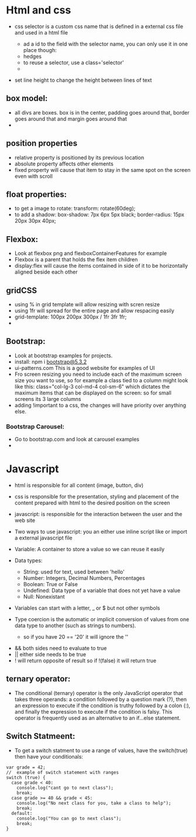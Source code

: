 # Html and css

- css selector is a custom css name that is defined in a external css file and used in a html file

  - ad a id to the field with the selector name, you can only use it in one place though: <li id="selector">hedges</li>
  - to reuse a selector, use a class='selector' <li class="underlined"></li>

- set line height to change the height between lines of text

## box model:

- all divs are boxes. box is in the center, padding goes around that, border goes around that and margin goes around that
-

## position properties

- relative property is positioned by its previous location
- absolute property affects other elements
- fixed property will cause that item to stay in the same spot on the screen even with scroll

## float properties:

- to get a image to rotate: transform: rotate(60deg);
- to add a shadow: box-shadow: 7px 6px 5px black; border-radius: 15px 20px 30px 40px;

## Flexbox:

- Look at flexbox png and flexboxContainerFeatures for example
- Flexbox is a parent that holds the flex item children
- display:flex will cause the items contained in side of it to be horizontally aligned beside each other

## gridCSS

- using % in grid template will allow resizing with scren resize
- using 1fr will spread for the entire page and allow respacing easily
- grid-template: 100px 200px 300px / 1fr 3fr 1fr;
-

## Bootstrap:

- Look at bootstrap examples for projects.
- install: npm i bootstrap@5.3.2
- ui-patterns.com This is a good website for examples of UI
- Fro screen resizing you need to include each of the maximum screen size you want to use, so for example a class tied to a column might look like this: class="col-lg-3 col-md-4 col-sm-6" which dictates the maximum items that can be displayed on the screen: so for small screens its 3 large columns
- adding !important to a css, the changes will have priority over anything else.

### Bootstrap Carousel:

- Go to bootstrap.com and look at carousel examples
-

# Javascript

- html is responsible for all content (image, button, div)
- css is responsible for the presentation, styling and placement of the content prepared with html to the desired position on the screen
- javascript: is responsible for the interaction between the user and the web site

- Two ways to use javascript: you an either use inline script like <script></script> or import a external javascript file
- Variable: A container to store a value so we can reuse it easily
- Data types:

  - String: used for text, used between 'hello'
  - Number: Integers, Decimal Numbers, Percentages
  - Boolean: True or False
  - Undefined: Data type of a variable that does not yet have a value
  - Null: Nonexistant

- Variables can start with a letter, \_ or $ but not other symbols

- Type coercion is the automatic or implicit conversion of values from one data type to another (such as strings to numbers).

  - so if you have 20 == '20' it will ignore the ''

<!-- Logical Operators -->

- && both sides need to evaluate to true
- || either side needs to be true
- ! will return opposite of result so if !(false) it will return true

## ternary operator:

- The conditional (ternary) operator is the only JavaScript operator that takes three operands: a condition followed by a question mark (?), then an expression to execute if the condition is truthy followed by a colon (:), and finally the expression to execute if the condition is falsy. This operator is frequently used as an alternative to an if...else statement.

## Switch Statmeent:

- To get a switch statment to use a range of values, have the switch(true) then have your conditionals:

```
var grade = 42;
//  example of switch statement with ranges
switch (true) {
  case grade < 40:
    console.log("cant go to next class");
    break;
  case grade >= 40 && grade < 45:
    console.log("No next class for you, take a class to help");
    break;
  default:
    console.log("You can go to next class");
    break;
}
```

